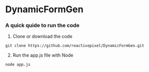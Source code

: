 # DynamicFormGen

### A quick quide to run the code
1. Clone or download the code

`git clone https://github.com/reactivepixel/DynamicFormGen.git`

2.  Run the app.js file with Node

`node app.js`